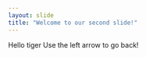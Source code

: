```yaml
---
layout: slide
title: "Welcome to our second slide!"
---
```

Hello tiger
Use the left arrow to go back!

